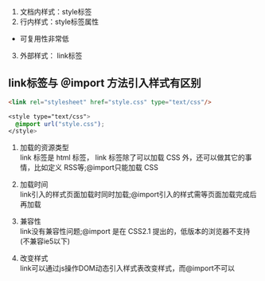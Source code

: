 1. 文档内样式：style标签
2. 行内样式：style标签属性
  * 可复用性非常低  
3. 外部样式： link标签

## link标签与 ＠import 方法引入样式有区别
```html
<link rel="stylesheet" href="style.css" type="text/css"/>
```

```css
<style type="text/css">
  @import url("style.css");
</style>
```

1. 加载的资源类型      
  link 标签是 html 标签， link 标签除了可以加载 CSS 外，还可以做其它的事情，比如定义 RSS等;@import只能加载 CSS
  
2. 加载时间     
  link引入的样式页面加载时同时加载;@import引入的样式需等页面加载完成后再加载

3. 兼容性     
  link没有兼容性问题;@import 是在 CSS2.1 提出的，低版本的浏览器不支持(不兼容ie5以下)

4. 改变样式    
  link可以通过js操作DOM动态引入样式表改变样式，而@import不可以